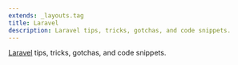 ```yaml
---
extends: _layouts.tag
title: Laravel
description: Laravel tips, tricks, gotchas, and code snippets.
---
```


[Laravel](https://laravel.com/) tips, tricks, gotchas, and code snippets.
